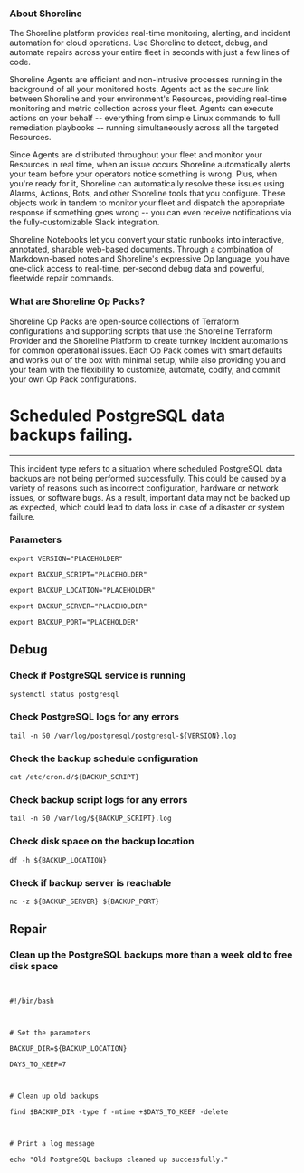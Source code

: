 
### About Shoreline
The Shoreline platform provides real-time monitoring, alerting, and incident automation for cloud operations. Use Shoreline to detect, debug, and automate repairs across your entire fleet in seconds with just a few lines of code.

Shoreline Agents are efficient and non-intrusive processes running in the background of all your monitored hosts. Agents act as the secure link between Shoreline and your environment's Resources, providing real-time monitoring and metric collection across your fleet. Agents can execute actions on your behalf -- everything from simple Linux commands to full remediation playbooks -- running simultaneously across all the targeted Resources.

Since Agents are distributed throughout your fleet and monitor your Resources in real time, when an issue occurs Shoreline automatically alerts your team before your operators notice something is wrong. Plus, when you're ready for it, Shoreline can automatically resolve these issues using Alarms, Actions, Bots, and other Shoreline tools that you configure. These objects work in tandem to monitor your fleet and dispatch the appropriate response if something goes wrong -- you can even receive notifications via the fully-customizable Slack integration.

Shoreline Notebooks let you convert your static runbooks into interactive, annotated, sharable web-based documents. Through a combination of Markdown-based notes and Shoreline's expressive Op language, you have one-click access to real-time, per-second debug data and powerful, fleetwide repair commands.

### What are Shoreline Op Packs?
Shoreline Op Packs are open-source collections of Terraform configurations and supporting scripts that use the Shoreline Terraform Provider and the Shoreline Platform to create turnkey incident automations for common operational issues. Each Op Pack comes with smart defaults and works out of the box with minimal setup, while also providing you and your team with the flexibility to customize, automate, codify, and commit your own Op Pack configurations.

# Scheduled PostgreSQL data backups failing.
---

This incident type refers to a situation where scheduled PostgreSQL data backups are not being performed successfully. This could be caused by a variety of reasons such as incorrect configuration, hardware or network issues, or software bugs. As a result, important data may not be backed up as expected, which could lead to data loss in case of a disaster or system failure.

### Parameters
```shell
export VERSION="PLACEHOLDER"

export BACKUP_SCRIPT="PLACEHOLDER"

export BACKUP_LOCATION="PLACEHOLDER"

export BACKUP_SERVER="PLACEHOLDER"

export BACKUP_PORT="PLACEHOLDER"
```

## Debug

### Check if PostgreSQL service is running
```shell
systemctl status postgresql
```

### Check PostgreSQL logs for any errors
```shell
tail -n 50 /var/log/postgresql/postgresql-${VERSION}.log
```

### Check the backup schedule configuration
```shell
cat /etc/cron.d/${BACKUP_SCRIPT}
```

### Check backup script logs for any errors
```shell
tail -n 50 /var/log/${BACKUP_SCRIPT}.log
```

### Check disk space on the backup location
```shell
df -h ${BACKUP_LOCATION}
```

### Check if backup server is reachable
```shell
nc -z ${BACKUP_SERVER} ${BACKUP_PORT}
```

## Repair

### Clean up the PostgreSQL backups more than a week old to free disk space
```shell


#!/bin/bash



# Set the parameters

BACKUP_DIR=${BACKUP_LOCATION}

DAYS_TO_KEEP=7



# Clean up old backups

find $BACKUP_DIR -type f -mtime +$DAYS_TO_KEEP -delete



# Print a log message

echo "Old PostgreSQL backups cleaned up successfully."


```